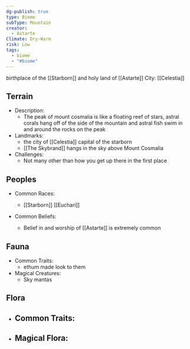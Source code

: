 ```yaml
---
dg-publish: true
type: Biome
subType: Mountain
creator:
  - Astarte
Climate: Dry-Warm
risk: Low
tags:
  - biome
  - "#biome"
---
```


birthplace of the [[Starborn]] and holy land of [[Astarte]]
City: [[Celestia]]
## Terrain
- Description:
	- The peak of mount cosmalia is like a floating reef of stars, astral corals hang off of the side of the mountain and astral fish swim in and around the rocks on the peak
- Landmarks:
	- the city of [[Celestia]] capital of the starborn
	- [[The Skybrand]] hangs in the sky above Mount Cosmalia
- Challenges:
	- Not many other than how you get up there in the first place
##  Peoples
- Common Races:
	- [[Starborn]] [[Euchari]]

- Common Beliefs:
	- Belief in and worship of [[Astarte]] is extremely common
## Fauna
- Common Traits:
	- ethum made look to them
- Magical Creatures:
	- Sky mantas
## Flora
- Common Traits:
	- 
- Magical Flora:
	- 